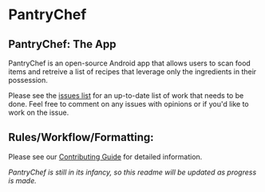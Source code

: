 # PantryChef
## PantryChef: The App

PantryChef is an open-source Android app that allows users to scan food items and retreive a list of recipes that leverage only the ingredients in their possession.

Please see the [issues list](https://github.com/brandonschabell/PantryChef/issues) for an up-to-date list of work that needs to be done. Feel free to comment on any issues with opinions or if you'd like to work on the issue.

## Rules/Workflow/Formatting:
Please see our [Contributing Guide](https://github.com/PantryChef/PantryChef/blob/dev/CONTRIBUTING.md) for detailed information.

*PantryChef is still in its infancy, so this readme will be updated as progress is made.*
